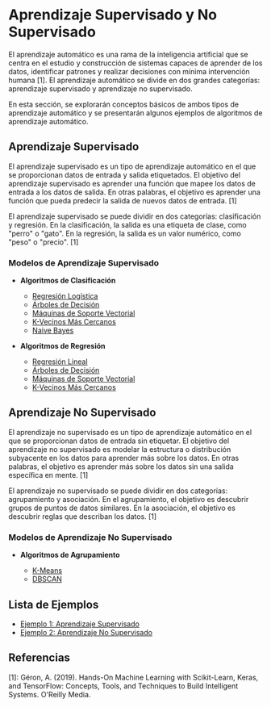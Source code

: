 # Aprendizaje Supervisado y No Supervisado


El aprendizaje automático es una rama de la inteligencia artificial que se centra en el estudio y construcción de sistemas capaces de aprender de los datos, identificar patrones y realizar decisiones con mínima intervención humana [1]. El aprendizaje automático se divide en dos grandes categorías: aprendizaje supervisado y aprendizaje no supervisado. 


En esta sección, se explorarán conceptos básicos de ambos tipos de aprendizaje automático y se presentarán algunos ejemplos de algoritmos de aprendizaje automático.

## Aprendizaje Supervisado

El aprendizaje supervisado es un tipo de aprendizaje automático en el que se proporcionan datos de entrada y salida etiquetados. El objetivo del aprendizaje supervisado es aprender una función que mapee los datos de entrada a los datos de salida. En otras palabras, el objetivo es aprender una función que pueda predecir la salida de nuevos datos de entrada. [1]

El aprendizaje supervisado se puede dividir en dos categorías: clasificación y regresión. En la clasificación, la salida es una etiqueta de clase, como "perro" o "gato". En la regresión, la salida es un valor numérico, como "peso" o "precio". [1]

### Modelos de Aprendizaje Supervisado

* **Algoritmos de Clasificación**
  * [Regresión Logística](https://es.wikipedia.org/wiki/Regresi%C3%B3n_log%C3%ADstica)
  * [Árboles de Decisión](https://es.wikipedia.org/wiki/%C3%81rbol_de_decisi%C3%B3n)
  * [Máquinas de Soporte Vectorial](https://es.wikipedia.org/wiki/M%C3%A1quinas_de_vectores_de_soporte)
  * [K-Vecinos Más Cercanos](https://es.wikipedia.org/wiki/K_vecinos_m%C3%A1s_pr%C3%B3ximos)
  * [Naive Bayes](https://es.wikipedia.org/wiki/Clasificador_bayesiano_ingenuo)
  
* **Algoritmos de Regresión**
  * [Regresión Lineal](https://es.wikipedia.org/wiki/Regresi%C3%B3n_lineal)
  * [Árboles de Decisión](https://es.wikipedia.org/wiki/%C3%81rbol_de_decisi%C3%B3n)
  * [Máquinas de Soporte Vectorial](https://es.wikipedia.org/wiki/M%C3%A1quinas_de_vectores_de_soporte)
  * [K-Vecinos Más Cercanos](https://es.wikipedia.org/wiki/K_vecinos_m%C3%A1s_pr%C3%B3ximos)


## Aprendizaje No Supervisado

El aprendizaje no supervisado es un tipo de aprendizaje automático en el que se proporcionan datos de entrada sin etiquetar. El objetivo del aprendizaje no supervisado es modelar la estructura o distribución subyacente en los datos para aprender más sobre los datos. En otras palabras, el objetivo es aprender más sobre los datos sin una salida específica en mente. [1]

El aprendizaje no supervisado se puede dividir en dos categorías: agrupamiento y asociación. En el agrupamiento, el objetivo es descubrir grupos de puntos de datos similares. En la asociación, el objetivo es descubrir reglas que describan los datos. [1]

### Modelos de Aprendizaje No Supervisado

* **Algoritmos de Agrupamiento**
  
  * [K-Means](https://es.wikipedia.org/wiki/K-means)
  * [DBSCAN](https://es.wikipedia.org/wiki/DBSCAN)

## Lista de Ejemplos

- [Ejemplo 1: Aprendizaje Supervisado](Ejemplo-01/README.md)
- [Ejemplo 2: Aprendizaje No Supervisado](Ejemplo-02/README.md)

## Referencias

[1]: Géron, A. (2019). Hands-On Machine Learning with Scikit-Learn, Keras, and TensorFlow: Concepts, Tools, and Techniques to Build Intelligent Systems. O'Reilly Media.